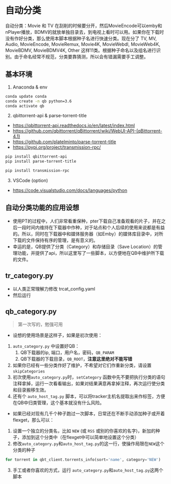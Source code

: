 # 自动分类
自动分类：Movie 和 TV 在刮削的时候要分开，然后MovieEncode可以emby和nPlayer播放，BDMV的就放单独目录去，到电视上看时可以用。如果你在下载时没有作好分类，那么使用本脚本根据种子名进行快速分类。现在分了 TV, MV, Audio, MovieEncode, MovieRemux, Movie4K, MovieWebdl, MovieWeb4K, MovieBDMV, MovieBDMV4K, Other 这样11类。根据种子命名以及组名进行识别。由于命名经常不规范，分类要靠猜测，所以会有错漏需要手工调整。


## 基本环境
1. Anaconda & env
```sh
conda update conda
conda create -n qb python=3.6
conda activate qb
```
2. qbittorrent-api & parse-torrent-title
* https://qbittorrent-api.readthedocs.io/en/latest/index.html
* https://github.com/qbittorrent/qBittorrent/wiki/WebUI-API-(qBittorrent-4.1)
* https://github.com/platelminto/parse-torrent-title
* https://pypi.org/project/transmission-rpc/
```sh 
pip install qbittorrent-api
pip install parse-torrent-title
```
```sh
pip install transmission-rpc
```

3. VSCode (option)
* https://code.visualstudio.com/docs/languages/python


## 自动分类功能的应用设想
* 使用PT的过程中，人们非常看重保种，pter下载自己准备观看的片子，并在之后一段时间内维持在下载器中作种，对于站点和个人后续的使用来说都是有益的。所以，同时在下载器中和媒体服务器（如Emby）的媒体库目录中，对所下载的文件保持有序的管理，是有意义的。
* 幸运的是，QB提供了分类（Category）和存储目录（Save Location）的管理功能，并提供了api，所以这里写了一些脚本，以方便地在QB中维护所下载的文件。

## tr_category.py
* 以人类正常理解力修改 trcat_config.yaml
* 然后运行


## qb_category.py
> 第一次写的，勉强可用
* 设想的使用场景是这样子，如果是初次使用：
1. `auto_category.py` 中设置好QB：
   1. QB下载器的ip, 端口，用户名，密码，`QB_PARAM`
   2. QB下载器的下载目录，`QB_ROOT`，**注意这里绝对不能写错**
2. 如果你已经有一些分类作好了维护，不希望对它们作重新分类，请设置`skipCategories`
3. 初次使用`auto_category.py`时，`setCategory` 函数中先不要把执行分类的语句注释拿掉，运行一次看看输出，如果对结果满意再拿掉注释，再次运行使分类和目录搬移生效。
4. 还有个 `auto_host_tag.py` 脚本，可以将tracker主机名提取出来作标签，方便在QB中归类管理，这个基本就没有什么风险。

* 如果已经对现有几千个种子跑过一次脚本，日常还在不断手动添加种子或开着flexget，那么可以：
1. 设置一个独立的分类名，比如 `NEW` (或 `RSS` 或别的你喜欢的名字)，新加的种子，添加到这个分类中（在flexget中可以简单地设置这个分类）
2. 修改`auto_category.py`和`auto_host_tag.py`的这一行，使操作局限在`NEW`这个分类的种子
```py
for torrent in qbt_client.torrents_info(sort='name', category='NEW')
```
3. 手工或者你喜欢的方式，运行 `auto_category.py`和`auto_host_tag.py`这两个脚本

